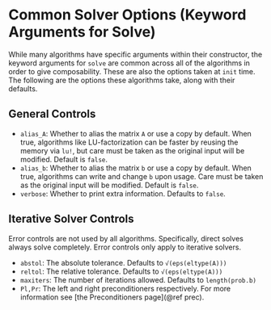 # Common Solver Options (Keyword Arguments for Solve)

While many algorithms have specific arguments within their constructor,
the keyword arguments for `solve` are common across all of the algorithms
in order to give composability. These are also the options taken at `init` time.
The following are the options these algorithms take, along with their defaults.

## General Controls

  - `alias_A`: Whether to alias the matrix `A` or use a copy by default. When true,
    algorithms like LU-factorization can be faster by reusing the memory via `lu!`,
    but care must be taken as the original input will be modified. Default is `false`.
  - `alias_b`: Whether to alias the matrix `b` or use a copy by default. When true,
    algorithms can write and change `b` upon usage. Care must be taken as the
    original input will be modified. Default is `false`.
  - `verbose`: Whether to print extra information. Defaults to `false`.

## Iterative Solver Controls

Error controls are not used by all algorithms. Specifically, direct solves always
solve completely. Error controls only apply to iterative solvers.

  - `abstol`: The absolute tolerance. Defaults to `√(eps(eltype(A)))`
  - `reltol`: The relative tolerance. Defaults to `√(eps(eltype(A)))`
  - `maxiters`: The number of iterations allowed. Defaults to `length(prob.b)`
  - `Pl,Pr`: The left and right preconditioners respectively. For more information
    see [the Preconditioners page](@ref prec).
